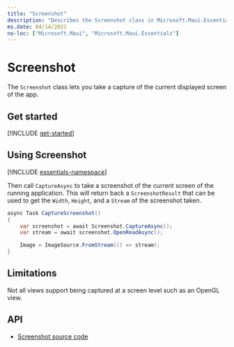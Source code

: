```yaml
---
title: "Screenshot"
description: "Describes the Screenshot class in Microsoft.Maui.Essentials, which lets you take a capture of the current displayed screen of the app."
ms.date: 04/14/2021
no-loc: ["Microsoft.Maui", "Microsoft.Maui.Essentials"]
---
```


# Screenshot

The `Screenshot` class lets you take a capture of the current displayed screen of the app.

## Get started

[!INCLUDE [get-started](includes/get-started.md)]

## Using Screenshot

[!INCLUDE [essentials-namespace](includes/essentials-namespace.md)]

Then call `CaptureAsync` to take a screenshot of the current screen of the running application. This will return back a `ScreenshotResult` that can be used to get the `Width`, `Height`, and a `Stream` of the screenshot taken.


```csharp
async Task CaptureScreenshot()
{
    var screenshot = await Screenshot.CaptureAsync();
    var stream = await screenshot.OpenReadAsync();

    Image = ImageSource.FromStream(() => stream);
}
```

## Limitations

Not all views support being captured at a screen level such as an OpenGL view.

## API

- [Screenshot source code](https://github.com/xamarin/Essentials/tree/main/Xamarin.Essentials/Screenshot)
<!-- - [Screenshot API documentation](xref:Microsoft.Maui.Essentials.Screenshot)-->
